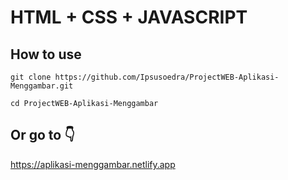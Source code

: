 # HTML + CSS + JAVASCRIPT

## How to use
```
git clone https://github.com/Ipsusoedra/ProjectWEB-Aplikasi-Menggambar.git
```
```
cd ProjectWEB-Aplikasi-Menggambar
```

## Or go to 👇
https://aplikasi-menggambar.netlify.app

